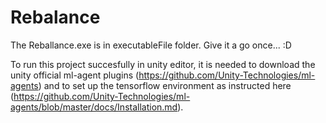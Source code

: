 # Rebalance

The Reballance.exe is in executableFile folder. Give it a go once... :D

To run this project succesfully in unity editor, it is needed to download the unity official ml-agent plugins (https://github.com/Unity-Technologies/ml-agents) and to set up the tensorflow environment as instructed here (https://github.com/Unity-Technologies/ml-agents/blob/master/docs/Installation.md). 



